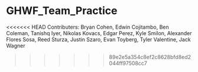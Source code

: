 # GHWF_Team_Practice
<<<<<<< HEAD
Contributers:
Bryan Cohen,
Edwin Cojitambo,
Ben Coleman,
Tanishq Iyer, 
Nikolas Kovacs,
Edgar Perez,
Kyle Smilon,
Alexander Flores Sosa,
Reed Sturza,
Justin Szaro,
Evan Toyberg,
Tyler Valentine,
Jack Wagner
>>>>>>> 89e2e5a354c8ef2c8628bfd8ed2044ff97508cc7
